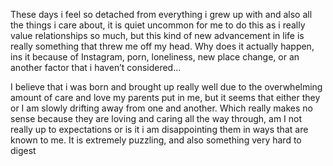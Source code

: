 These days i feel so detached from everything i grew up with and also all the things i care about, it is quiet uncommon for me to do this as i really value relationships so much, but this kind of new advancement in life is really something that threw me off my head. Why does it actually happen, ins it because of Instagram, porn, loneliness, new place change, or an another factor that i haven’t considered...

I believe that i was born and brought up really well due to the overwhelming amount of care and love my parents put in me, but it seems that either they or I am slowly drifting away from one and another. Which really makes no sense because they are loving and caring all the way through, am I not really up to expectations or is it i am disappointing them in ways that are known to me. It is extremely puzzling, and also something very hard to digest 